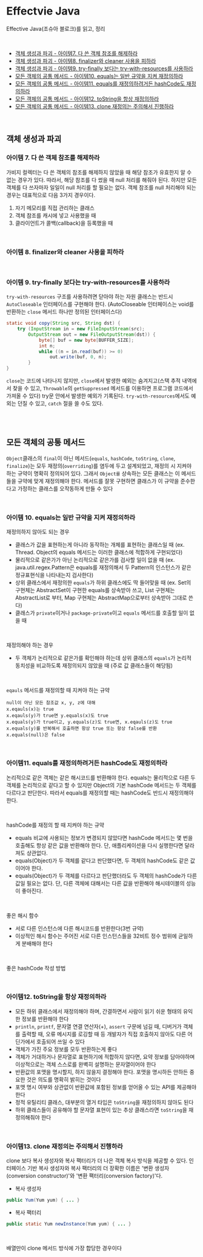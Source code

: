 # Effectvie Java

Effective Java(조슈아 블로크)를 읽고, 정리

<br/>

- [객체 생성과 파괴 - 아이템7. 다 쓴 객체 참조를 해제하라](#item7)
- [객체 생성과 파괴 - 아이템8. finalizer와 cleaner 사용을 피하라](#item8)
- [객체 생성과 파괴 - 아이템9. try-finally 보다는 try-with-resources를 사용하라](#item9)
- [모든 객체의 공통 메서드 - 아이템10. equals는 일반 규약을 지켜 재정의하라](#item10)
- [모든 객체의 공통 메서드 - 아이템11. equals를 재정의하려거든 hashCode도 재정의하라](#item11)
- [모든 객체의 공통 메서드 - 아이템12. toString을 항상 재정의하라](#item12)
- [모든 객체의 공통 메서드 - 아이템13. clone 재정의는 주의해서 진행하라](#item13)

<br/>

## 객체 생성과 파괴

### <a name="itme7"></a>아이템 7. 다 쓴 객체 참조를 해제하라

가비지 컬렉터는 다 쓴 객체의 참조를 해제하지 않았을 때 해당 참조가 유효한지 알 수 없는 경우가 있다. 따라서, 해당 참조를 다 썼을 때 null 처리를 해줘야 된다. 하지만 모든 객체를 다 쓰자마자 일일이 null 처리를 할 필요는 없다. 객체 참조를 null 처리해야 되는 경우는 대표적으로 다음 3가지 경우이다.

1. 자기 메모리를 직접 관리하는 클래스
2. 객체 참조를 캐시에 넣고 사용했을 때
3. 클라이언트가 콜백(callback)을 등록했을 때

<br/>

### <a name="itme8"></a>아이템 8. finalizer와 cleaner 사용을 피하라

<br/>

### <a name="itme9"></a>아이템 9. try-finally 보다는 try-with-resources를 사용하라

`try-with-resources` 구조를 사용하려면 닫아야 하는 자원 클래스는 반드시 `AutoCloseable` 인터페이스를 구현해야 한다.
(AutoCloseable 인터페이스는 void를 반환하는 `close` 메서드 하나만 정의된 인터페이스다)

```java
static void copy(String src, String dst) {
    try (InputStream in = new FileInputStream(src);
        OutputStream out = new FileOutputStream(dst)) {
            byte[] buf = new byte[BUFFER_SIZE];
            int n;
            while ((n = in.read(buf)) >= 0)
                out.write(buf, 0, n);
        }
}
```

`close`는 코드에 나타나지 않지만, `close`에서 발생한 예외는 숨겨지고(스택 추적 내역에서 찾을 수 있고, `Throwable`의 `getSuppressed` 메서드를 이용하면 프로그램 코드에서 가져올 수 있다) try문 안에서 발생한 예외가 기록된다.
`try-with-resources`에서도 예외는 던질 수 있고, `catch` 절을 쓸 수도 있다.

<br/>
<br/>

## 모든 객체의 공통 메서드

`Object`클래스의 `final`이 아닌 메서드(`equals`, `hashCode`, `toString`, `clone`, `finalize`)는 모두 재정의(`overriding`)를 염두에 두고 설계되었고, 재정의 시 지켜야 하는 규약이 명확히 정의되어 있다. 그래서 `Object를` 상속하는 모든 클래스는 이 메서드들을 규약에 맞게 재정의해야 한다. 메서드를 잘못 구현하면 클래스가 이 규약을 준수한다고 가정하는 클래스를 오작동하게 만들 수 있다

<br/>

### <a name="itme10"></a>아이템 10. equals는 일반 규약을 지켜 재정의하라

재정의하지 않아도 되는 경우

- 클래스가 값을 표현하는게 아니라 동작하는 개체를 표현하는 클래스일 때 (ex. Thread. Object의 equals 메서드는 이러한 클래스에 적합하게 구현되었다)
- 물리적으로 같은가가 아닌 논리적으로 같은가를 검사할 일이 없을 때 (ex. java.util.regex.Pattern은 equals를 재정의해서 두 Pattern의 인스턴스가 같은 정규표현식을 나타내는지 검사한다)
- 상위 클래스에서 재정의한 `equals`가 하위 클래스에도 딱 들어맞을 때 (ex. Set의 구현체는 AbstractSet이 구현한 equals를 상속받아 쓰고, List 구현체는 AbstractList로 부터, Map 구현체는 AbstractMap으로부터 상속받아 그대로 쓴다)
- 클래스가 `private`이거나 `package-private`이고 `equals` 메서드를 호출할 일이 없을 때

<br/>

재정의해야 하는 경우

- 두 객체가 논리적으로 같은가를 확인해야 하는데 상위 클래스의 `equals`가 논리적 동치성을 비교하도록 재정의되지 않았을 때 (주로 값 클래스들이 해당됨)

<br/>

`eqauls` 메서드를 재정의할 때 지켜야 하는 규약

```
null이 아닌 모든 참조값 x, y, z에 대해
x.eqauls(x)는 true
x.eqauls(y)가 true면 y.equals(x)도 true
x.equals(y)가 true이고, y.equals(z)도 true면, x.eqauls(z)도 true
x.equals(y)를 반복해서 호출하면 항상 true 또는 항상 false를 반환
x.equals(null)은 false
```

<br/>

### <a name="itme11"></a>아이템11. equals를 재정의하려거든 hashCode도 재정의하라

논리적으로 같은 객체는 같은 해시코드를 반환해야 한다. equals는 물리적으로 다른 두 객체를 논리적으로 같다고 할 수 있지만 Object의 기본 hashCode 메서드는 두 객체를 다르다고 판단한다. 따라서 equals를 재정의할 때는 hashCode도 반드시 재정의해야 한다.

<br/>

hashCode를 재정의 할 때 지켜야 하는 규약

- equals 비교에 사용되는 정보가 변경되지 않았다면 hashCode 메서드는 몇 번을 호출해도 항상 같은 값을 반환해야 한다. 단, 애플리케이션을 다시 실행한다면 달라져도 상관없다.
- equals(Object)가 두 객체를 같다고 판단했다면, 두 객체의 hashCode도 같은 값이어야 한다.
- equals(Object)가 두 객체를 다르다고 판단했더라도 두 객체의 hashCode가 다른 값일 필요는 없다. 단, 다른 객체에 대해서는 다른 값을 반환해야 해시테이블의 성능이 좋아진다.

<br/>

좋은 해시 함수

- 서로 다른 인스턴스에 다른 해시코드를 반환한다(3번 규약)
- 이상적인 해시 함수는 주어진 서로 다른 인스턴스들을 32비트 정수 범위에 균일하게 분배해야 한다

<br/>

좋은 hashCode 작성 방법

<br/>

### <a name="itme12"></a>아이템12. toString을 항상 재정의하라

- 모든 하위 클래스에서 재정의해야 하며, 간결하면서 사람이 읽기 쉬운 형태의 유익한 정보를 반환해야 한다
- `println`, `printf`, 문자열 연결 연산자(+), `assert` 구문에 넘길 때, 디버거가 객체를 출력할 때, 오류 메시지를 로깅할 때 등 개발자가 직접 호출하지 않아도 다른 어딘가에서 호출되어 쓰일 수 있다
- 객체가 가진 주요 정보를 모두 반환하는게 좋다
- 객체가 거대하거나 문자열로 표현하기에 적합하지 않다면, 요약 정보를 담아야하며 이상적으로는 객체 스스로를 완벽히 설명하는 문자열이어야 한다
- 반환값의 포맷을 명시할지, 하지 않을지 결정해야 한다. 포맷을 명시하든 안하든 중요한 것은 의도를 명확히 밝히는 것이다
- 포맷 명시 여부와 상관없이 반환값에 포함된 정보를 얻어올 수 있는 API를 제공해야 한다
- 정적 유틸리티 클래스, 대부분의 열거 타입은 `toString`을 재정의하지 않아도 된다
- 하위 클래스들이 공유해야 할 문자열 표현이 있는 추상 클래스라면 `toString`을 재정의해줘야 한다

<br/>

### <a name="itme13"></a>아이템13. clone 재정의는 주의해서 진행하라

clone 보다 복사 생성자와 복사 팩터리가 더 나은 객체 복사 방식을 제공할 수 있다. 인터페이스 기반 복사 생성자와 복사 팩터리의 더 장확한 이름은 '변환 생성자(conversion constructor)'와 '변환 팩터리(conversion factory)'다. 

- 복사 생성자

```java
public Yum(Yum yum) { ... }
```

- 복사 팩터리

```java
public static Yum newInstance(Yum yum) { ... }
```

<br/>

배열만이 clone 메서드 방식에 가장 합당한 경우이다